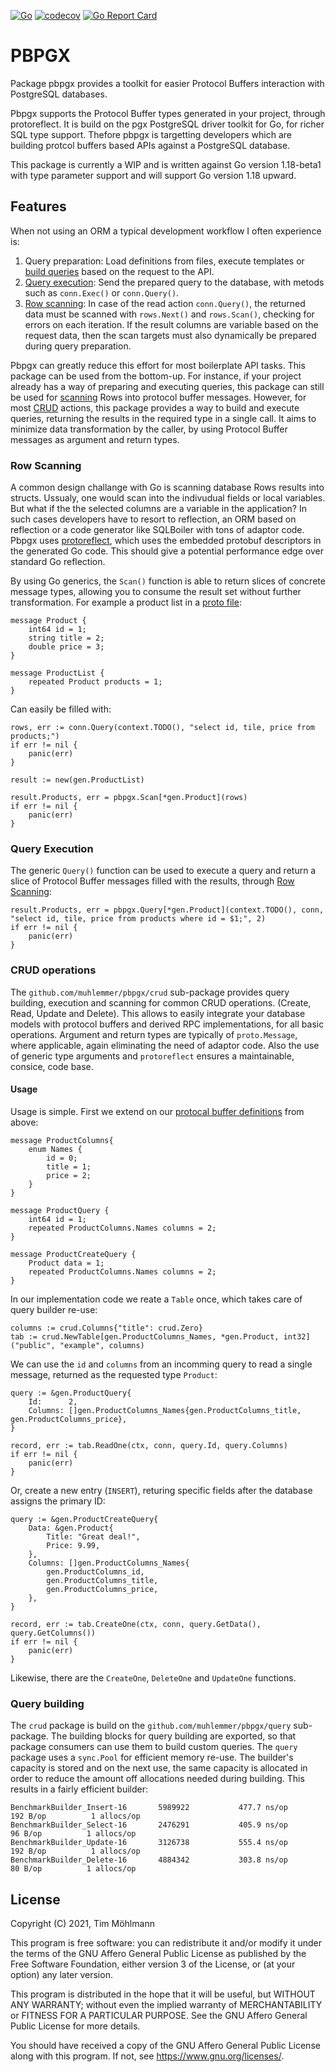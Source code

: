 [![Go](https://github.com/muhlemmer/pbpgx/actions/workflows/go.yml/badge.svg)](https://github.com/muhlemmer/pbpgx/actions/workflows/go.yml)
[![codecov](https://codecov.io/gh/muhlemmer/pbpgx/branch/main/graph/badge.svg?token=NS16O82CC1)](https://codecov.io/gh/muhlemmer/pbpgx)
[![Go Report Card](https://goreportcard.com/badge/github.com/muhlemmer/pbpgx)](https://goreportcard.com/report/github.com/muhlemmer/pbpgx)

# PBPGX

Package pbpgx provides a toolkit for easier Protocol Buffers interaction with PostgreSQL databases.

Pbpgx supports the Protocol Buffer types generated in your project, through protoreflect.
It is build on the pgx PostgreSQL driver toolkit for Go, for richer SQL type support.
Thefore pbpgx is targetting developers which are building protcol buffers based APIs against a PostgreSQL database.

This package is currently a WIP and is written against Go version 1.18-beta1 with type parameter support and
will support Go version 1.18 upward.

## Features

When not using an ORM a typical development workflow I often experience is:

1. Query preparation: Load definitions from files, execute templates or [build queries](#query-building) based on the request to the API.
2. [Query execution](#query-execution): Send the prepared query to the database, with metods such as `conn.Exec()` or `conn.Query()`.
3. [Row scanning](#row-scanning): In case of the read action `conn.Query()`, the returned data must be scanned with `rows.Next()` and `rows.Scan()`,
    checking for errors on each iteration.
    If the result columns are variable based on the request data, then the scan targets must also dynamically be prepared during query preparation.

Pbpgx can greatly reduce this effort for most boilerplate API tasks. This package can be used from the bottom-up.
For instance, if your project already has a way of preparing and executing queries, this package can still be used for [scanning](#row-scanning) Rows into protocol buffer messages.
However, for most [CRUD](https://en.wikipedia.org/wiki/CRUD) actions, this package provides a way to build and execute queries, returning the results in the required type in a single call.
It aims to minimize data transformation by the caller, by using Protocol Buffer messages as argument and return types.

### Row Scanning

A common design challange with Go is scanning database Rows results into structs. Ussualy, one would scan into the indivudual fields or local variables.
But what if the the selected columns are a variable in the application? In such cases developers have to resort to reflection, an ORM based on
reflection or a code generator like SQLBoiler with tons of adaptor code. 
Pbpgx uses [protoreflect](https://pkg.go.dev/google.golang.org/protobuf/reflect/protoreflect), which uses the embedded protobuf descriptors in the generated Go code.
This should give a potential performance edge over standard Go reflection. 

By using Go generics, the `Scan()` function is able to return slices of concrete message types, allowing you to consume the result set without further transformation. For example a product list in a [proto file](example_gen/example.proto):

```
message Product {
    int64 id = 1;
    string title = 2;
    double price = 3;
}

message ProductList {
    repeated Product products = 1;
}

```

Can easily be filled with:

```
rows, err := conn.Query(context.TODO(), "select id, tile, price from products;")
if err != nil {
    panic(err)
}

result := new(gen.ProductList)

result.Products, err = pbpgx.Scan[*gen.Product](rows)
if err != nil {
    panic(err)
}

```

### Query Execution

The generic `Query()` function can be used to execute a query and return a slice of Protocol Buffer messages filled with the results, through [Row Scanning](#row-scanning):

```
result.Products, err = pbpgx.Query[*gen.Product](context.TODO(), conn, "select id, tile, price from products where id = $1;", 2)
if err != nil {
    panic(err)
}
```

### CRUD operations

The `github.com/muhlemmer/pbpgx/crud` sub-package provides query building, execution and scanning for common CRUD operations. (Create, Read, Update and Delete).
This allows to easily integrate your database models with protocol buffers and derived RPC implementations, for all basic operations.
Argument and return types are typically of `proto.Message`, where applicable, again eliminating the need of adaptor code.
Also the use of generic type arguments and `protoreflect` ensures a maintainable, consice, code base.

#### Usage

Usage is simple. First we extend on our [protocal buffer definitions](example_gen/example.proto) from above:

```
message ProductColumns{
    enum Names {
        id = 0;
        title = 1;
        price = 2;
    }
}

message ProductQuery {
    int64 id = 1;
    repeated ProductColumns.Names columns = 2;
}

message ProductCreateQuery {
    Product data = 1;
    repeated ProductColumns.Names columns = 2;
}
```

In our implementation code we reate a `Table` once, which takes care of query builder re-use:

```
columns := crud.Columns{"title": crud.Zero}
tab := crud.NewTable[gen.ProductColumns_Names, *gen.Product, int32]("public", "example", columns)
```

We can use the `id` and `columns` from an incomming query to read a single message,
returned as the requested type `Product`:

```
query := &gen.ProductQuery{
    Id:      2,
    Columns: []gen.ProductColumns_Names{gen.ProductColumns_title, gen.ProductColumns_price},
}

record, err := tab.ReadOne(ctx, conn, query.Id, query.Columns)
if err != nil {
    panic(err)
}

```

Or, create a new entry (`INSERT`), returing specific fields after the database assigns the primary ID:

```
query := &gen.ProductCreateQuery{
    Data: &gen.Product{
        Title: "Great deal!",
        Price: 9.99,
    },
    Columns: []gen.ProductColumns_Names{
        gen.ProductColumns_id,
        gen.ProductColumns_title,
        gen.ProductColumns_price,
    },
}

record, err := tab.CreateOne(ctx, conn, query.GetData(), query.GetColumns())
if err != nil {
    panic(err)
}
```

Likewise, there are the `CreateOne`, `DeleteOne` and `UpdateOne` functions.

### Query building

The `crud` package is build on the `github.com/muhlemmer/pbpgx/query` sub-package. The building blocks for query building are exported, so that package consumers can use them to build custom queries.
The `query` package uses a `sync.Pool` for efficient memory re-use.
The builder's capacity is stored and on the next use, the same capacity is allocated in order to reduce the amount off allocations needed during building.
This results in a fairly efficient builder:

```
BenchmarkBuilder_Insert-16    	 5989922	       477.7 ns/op	     192 B/op	       1 allocs/op
BenchmarkBuilder_Select-16    	 2476291	       405.9 ns/op	      96 B/op	       1 allocs/op
BenchmarkBuilder_Update-16    	 3126738	       555.4 ns/op	     192 B/op	       1 allocs/op
BenchmarkBuilder_Delete-16    	 4884342	       303.8 ns/op	      80 B/op	       1 allocs/op
```

## License

Copyright (C) 2021, Tim Möhlmann

This program is free software: you can redistribute it and/or modify
it under the terms of the GNU Affero General Public License as published by
the Free Software Foundation, either version 3 of the License, or
(at your option) any later version.

This program is distributed in the hope that it will be useful,
but WITHOUT ANY WARRANTY; without even the implied warranty of
MERCHANTABILITY or FITNESS FOR A PARTICULAR PURPOSE.  See the
GNU Affero General Public License for more details.

You should have received a copy of the GNU Affero General Public License
along with this program.  If not, see <https://www.gnu.org/licenses/>.
